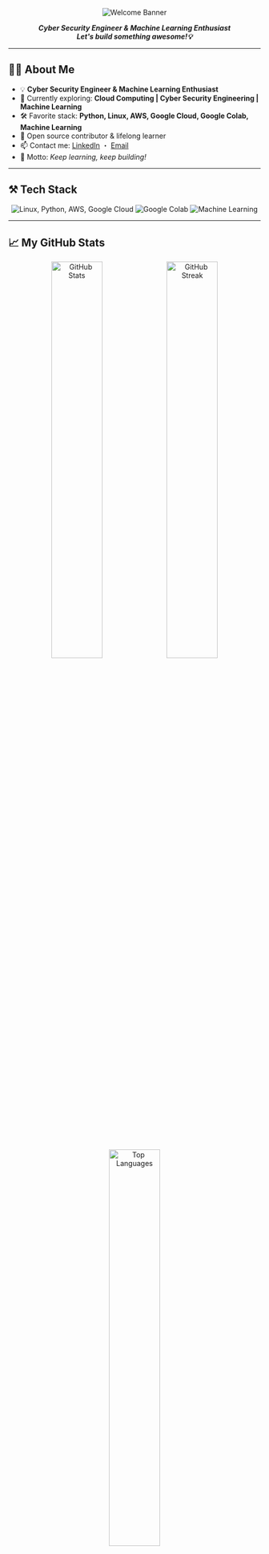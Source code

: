 <!-- Simple Static Banner (dark blue/teal: #003840 background, white text) -->
<p align="center">
  <img src="https://img.shields.io/badge/Welcome!-Cyber Security Engineer%20%7C%20%20%7C%20Machine%20Learning%20Enthusiast-003840?style=for-the-badge&logo=github&logoColor=white&color=003840&labelColor=003840" alt="Welcome Banner"/>
</p>

<p align="center">
  <b><i>Cyber Security Engineer & Machine Learning Enthusiast<br>
  Let's build something awesome!💡</i></b>
</p>

---

## 🧑‍💻 About Me

- 💡 **Cyber Security Engineer & Machine Learning Enthusiast**
- 🌱 Currently exploring: **Cloud Computing | Cyber Security Engineering | Machine Learning**
- 🛠️ Favorite stack: **Python, Linux, AWS, Google Cloud, Google Colab, Machine Learning**
- 🤝 Open source contributor & lifelong learner
- 📫 Contact me: [LinkedIn](https://www.linkedin.com/in/aditya-agung/) ・ [Email](mailto:your.email@example.com)
- 🎯 Motto: _Keep learning, keep building!_

---

## ⚒️ Tech Stack

<p align="center">
  <img src="https://skillicons.dev/icons?i=linux,python,aws,gcp" alt="Linux, Python, AWS, Google Cloud"/>
  <img src="https://img.shields.io/badge/Google%20Colab-22272E?style=for-the-badge&logo=googlecolab&logoColor=F9AB00" alt="Google Colab"/>
  <img src="https://img.shields.io/badge/Machine%20Learning-003840?style=for-the-badge&logo=tensorflow&logoColor=white" alt="Machine Learning"/>
</p>

---

## 📈 My GitHub Stats

<p align="center">
  <img src="https://github-readme-stats.vercel.app/api?username=Aditya-Agung-T&show_icons=true&theme=tokyonight&hide_border=true&border_radius=10" width="45%" alt="GitHub Stats"/>
  <img src="https://github-readme-streak-stats.herokuapp.com?user=Aditya-Agung-T&theme=tokyonight&hide_border=true&border_radius=10" width="45%" alt="GitHub Streak"/>
</p>

<p align="center">
  <img src="https://github-readme-stats.vercel.app/api/top-langs/?username=Aditya-Agung-T&layout=compact&theme=tokyonight&hide_border=true&border_radius=10" width="45%" alt="Top Languages"/>
</p>

---

## 🏆 GitHub Trophies

<p align="center">
  <img src="https://github-profile-trophy.vercel.app/?username=Aditya-Agung-T&theme=onestar&no-frame=true&no-bg=true&margin-w=5" alt="GitHub Trophies"/>
</p>

---

## 🌐 Let's Connect!

<p align="center">
  <a href="https://linkedin.com/in/aditya-agung" target="_blank">
    <img alt="LinkedIn" src="https://img.shields.io/badge/LinkedIn-003840?style=for-the-badge&logo=linkedin&logoColor=00CFFF"/>
  </a>
  <a href="mailto:your.email@example.com" target="_blank">
    <img alt="Gmail" src="https://img.shields.io/badge/Gmail-003840?style=for-the-badge&logo=gmail&logoColor=FF7043"/>
  </a>
</p>

---

<p align="center"><i>“Code is like humor. When you have to explain it, it’s bad.”</i></p>
